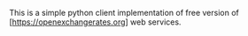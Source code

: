This is a simple python client implementation of free version of [https://openexchangerates.org] web services.

[https://openexchangerates.org]:https://openexchangerates.org
